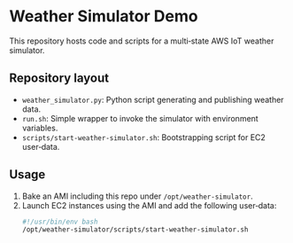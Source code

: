 # Weather Simulator Demo

This repository hosts code and scripts for a multi‑state AWS IoT weather simulator.

## Repository layout

- `weather_simulator.py`: Python script generating and publishing weather data.
- `run.sh`: Simple wrapper to invoke the simulator with environment variables.
- `scripts/start-weather-simulator.sh`: Bootstrapping script for EC2 user‑data.

## Usage

1. Bake an AMI including this repo under `/opt/weather-simulator`.
2. Launch EC2 instances using the AMI and add the following user‑data:
   ```bash
   #!/usr/bin/env bash
   /opt/weather-simulator/scripts/start-weather-simulator.sh
